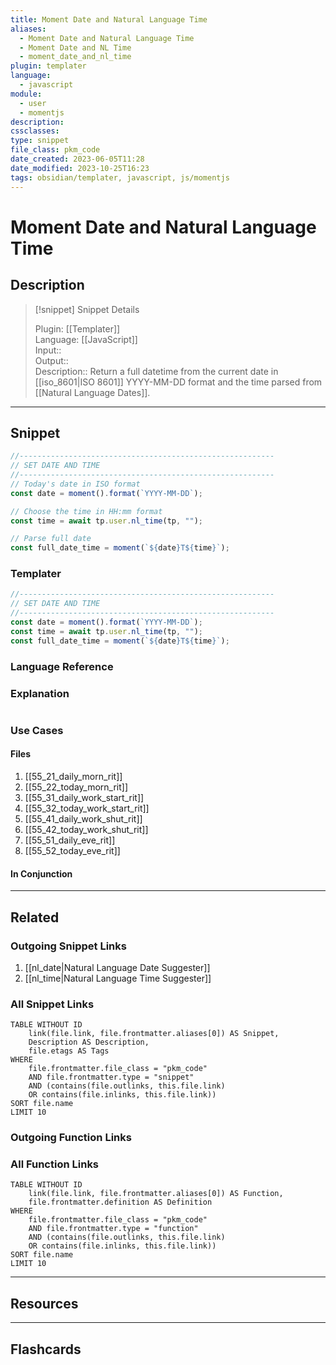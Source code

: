 ```yaml
---
title: Moment Date and Natural Language Time
aliases:
  - Moment Date and Natural Language Time
  - Moment Date and NL Time
  - moment_date_and_nl_time
plugin: templater
language:
  - javascript
module:
  - user
  - momentjs
description: 
cssclasses:
type: snippet
file_class: pkm_code
date_created: 2023-06-05T11:28
date_modified: 2023-10-25T16:23
tags: obsidian/templater, javascript, js/momentjs
---
```

# Moment Date and Natural Language Time

## Description

> [!snippet] Snippet Details
>  
> Plugin: [[Templater]]  
> Language: [[JavaScript]]  
> Input::  
> Output::  
> Description:: Return a full datetime from the current date in [[iso_8601|ISO 8601]] YYYY-MM-DD format and the time parsed from [[Natural Language Dates]].

---

## Snippet

<!-- Add the full code including explanatory comments  -->

```javascript
//---------------------------------------------------------  
// SET DATE AND TIME
//---------------------------------------------------------  
// Today's date in ISO format
const date = moment().format(`YYYY-MM-DD`);

// Choose the time in HH:mm format
const time = await tp.user.nl_time(tp, "");

// Parse full date
const full_date_time = moment(`${date}T${time}`);
```

### Templater

<!-- Add the full code excluding explanatory comments  -->

```javascript
//---------------------------------------------------------  
// SET DATE AND TIME
//---------------------------------------------------------  
const date = moment().format(`YYYY-MM-DD`); 
const time = await tp.user.nl_time(tp, ""); 
const full_date_time = moment(`${date}T${time}`);
```

### Language Reference

<!-- Recreate the code with links to files  -->

### Explanation

```javascript

```

### Use Cases

#### Files

<!-- Files containing the snippet  -->

1. [[55_21_daily_morn_rit]]
2. [[55_22_today_morn_rit]]
3. [[55_31_daily_work_start_rit]]
4. [[55_32_today_work_start_rit]]
5. [[55_41_daily_work_shut_rit]]
6. [[55_42_today_work_shut_rit]]
7. [[55_51_daily_eve_rit]]
8. [[55_52_today_eve_rit]]

#### In Conjunction

<!-- Snippets used together with this snippet  -->

---

## Related

### Outgoing Snippet Links

<!-- Link related snippet here -->

1. [[nl_date|Natural Language Date Suggester]]
2. [[nl_time|Natural Language Time Suggester]]

### All Snippet Links

<!-- Query limit 10  -->

```dataview
TABLE WITHOUT ID
	link(file.link, file.frontmatter.aliases[0]) AS Snippet,
	Description AS Description,
	file.etags AS Tags
WHERE 
	file.frontmatter.file_class = "pkm_code"
	AND file.frontmatter.type = "snippet"
	AND (contains(file.outlinks, this.file.link)
	OR contains(file.inlinks, this.file.link))
SORT file.name
LIMIT 10
```

### Outgoing Function Links

<!-- Link related functions here -->

### All Function Links

<!-- Query limit 10  -->

```dataview
TABLE WITHOUT ID
	link(file.link, file.frontmatter.aliases[0]) AS Function,
	file.frontmatter.definition AS Definition
WHERE 
	file.frontmatter.file_class = "pkm_code"
	AND file.frontmatter.type = "function"
	AND (contains(file.outlinks, this.file.link)
	OR contains(file.inlinks, this.file.link))
SORT file.name
LIMIT 10
```

---

## Resources

---

## Flashcards
